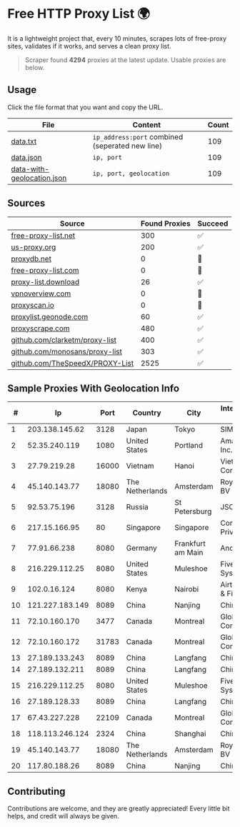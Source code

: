 
# Free HTTP Proxy List 🌍

It is a lightweight project that, every 10 minutes, scrapes lots of free-proxy sites, validates if it works, and serves a clean proxy list.


> Scraper found **4294** proxies at the latest update. Usable proxies are below.

## Usage

Click the file format that you want and copy the URL.


|File|Content|Count|
|----|-------|-----|
|[data.txt](https://raw.githubusercontent.com/themiralay/Proxy-List-World/master/data.txt)|`ip_address:port` combined (seperated new line)|109|
|[data.json](https://raw.githubusercontent.com/themiralay/Proxy-List-World/master/data.json)|`ip, port`|109|
|[data-with-geolocation.json](https://raw.githubusercontent.com/themiralay/Proxy-List-World/master/data-with-geolocation.json)|`ip, port, geolocation`|109|

## Sources

|Source|Found Proxies|Succeed|
|------|-------------|-------|
|[free-proxy-list.net](https://free-proxy-list.net)|300|✅|
|[us-proxy.org](https://www.us-proxy.org)|200|✅|
|[proxydb.net](http://proxydb.net)|0|🚫|
|[free-proxy-list.com](https://free-proxy-list.com/?page=&port=&type%5B%5D=http&type%5B%5D=https&up_time=0&search=Search)|0|🚫|
|[proxy-list.download](https://www.proxy-list.download/HTTP)|26|✅|
|[vpnoverview.com](https://vpnoverview.com/privacy/anonymous-browsing/free-proxy-servers)|0|🚫|
|[proxyscan.io](https://www.proxyscan.io)|0|🚫|
|[proxylist.geonode.com](https://proxylist.geonode.com/api/proxy-list?limit=300&page=1&sort_by=lastChecked&sort_type=desc&protocols=http,https)|60|✅|
|[proxyscrape.com](https://api.proxyscrape.com/v2/?request=displayproxies&protocol=http&timeout=10000&country=all&ssl=all&anonymity=all)|480|✅|
|[github.com/clarketm/proxy-list](https://raw.githubusercontent.com/clarketm/proxy-list/master/proxy-list-raw.txt)|400|✅|
|[github.com/monosans/proxy-list](https://raw.githubusercontent.com/monosans/proxy-list/main/proxies/http.txt)|303|✅|
|[github.com/TheSpeedX/PROXY-List](https://raw.githubusercontent.com/TheSpeedX/PROXY-List/master/http.txt)|2525|✅|


## Sample Proxies With Geolocation Info

|#|Ip|Port|Country|City|Internet Service Provider|
|-|--|----|-------|----|-------------------------|
|1|203.138.145.62|3128|Japan|Tokyo|SIMPLEIA|
|2|52.35.240.119|1080|United States|Portland|Amazon.com, Inc.|
|3|27.79.219.28|16000|Vietnam|Hanoi|Viettel Corporation|
|4|45.140.143.77|18080|The Netherlands|Amsterdam|RoyaleHosting BV|
|5|92.53.75.196|3128|Russia|St Petersburg|JSC Selectel|
|6|217.15.166.95|80|Singapore|Singapore|Contabo Asia Private Limited|
|7|77.91.66.238|8080|Germany|Frankfurt am Main|Andrii Hrosh|
|8|216.229.112.25|8080|United States|Muleshoe|Five Area Systems, LLC|
|9|102.0.16.124|8080|Kenya|Nairobi|Airtel KE Mobile & Fixed Internet|
|10|121.227.183.149|8089|China|Nanjing|China Telecom|
|11|72.10.160.170|3477|Canada|Montreal|GloboTech Communications|
|12|72.10.160.172|31783|Canada|Montreal|GloboTech Communications|
|13|27.189.133.243|8089|China|Langfang|Chinanet|
|14|27.189.132.211|8089|China|Langfang|Chinanet|
|15|216.229.112.25|8080|United States|Muleshoe|Five Area Systems, LLC|
|16|27.189.128.33|8089|China|Langfang|Chinanet|
|17|67.43.227.228|22109|Canada|Montreal|GloboTech Communications|
|18|118.113.246.124|2324|China|Shanghai|Chinanet|
|19|45.140.143.77|18080|The Netherlands|Amsterdam|RoyaleHosting BV|
|20|117.80.188.26|8089|China|Nanjing|China Telecom|



## Contributing

Contributions are welcome, and they are greatly appreciated! Every
little bit helps, and credit will always be given.


